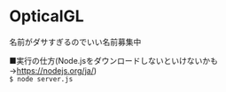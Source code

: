 # OpticalGL  
名前がダサすぎるのでいい名前募集中  
  
■実行の仕方(Node.jsをダウンロードしないといけないかも→https://nodejs.org/ja/)  
`$ node server.js`
